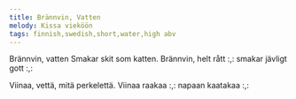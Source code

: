 ```yaml
---
title: Brännvin, Vatten
melody: Kissa vieköön
tags: finnish,swedish,short,water,high abv
---
```


Brännvin, vatten
Smakar skit som katten.
Brännvin, helt rått
:,: smakar jävligt gott :,:

Viinaa, vettä,
mitä perkelettä.
Viinaa raakaa
:,: napaan kaatakaa :,:
